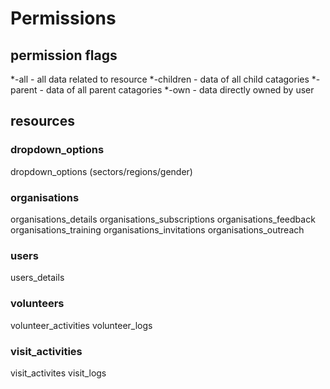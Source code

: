 # Permissions

## permission flags
*-all - all data related to resource
*-children - data of all child catagories
*-parent - data of all parent catagories
*-own - data directly owned by user

## resources

### dropdown_options
dropdown_options (sectors/regions/gender)

### organisations
organisations_details
organisations_subscriptions
organisations_feedback
organisations_training
organisations_invitations
organisations_outreach

### users
users_details

### volunteers
volunteer_activities
volunteer_logs

### visit_activities
visit_activites
visit_logs